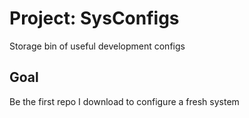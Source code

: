 # Project: SysConfigs
Storage bin of useful development configs

## Goal
Be the first repo I download to configure a fresh system